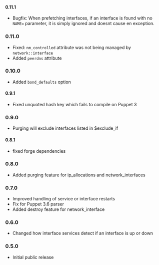 #### 0.11.1

* Bugfix:  When prefetching interfaces, if an interface is found with no `NAME=` parameter, it is simply ignored and doesnt cause en exception.

### 0.11.0

* Fixed: `nm_controlled` attribute was not being managed by `network::interface`
* Added `peerdns` attribute

### 0.10.0

* Added `bond_defaults` option

#### 0.9.1

* Fixed unquoted hash key which fails to compile on Puppet 3

### 0.9.0

* Purging will exclude interfaces listed in $exclude_if

#### 0.8.1

* fixed forge dependencies


### 0.8.0

* Added purging feature for ip_allocations and network_interfaces


### 0.7.0

* Improved handling of service or interface restarts
* Fix for Puppet 3.6 parser
* Added destroy feature for network_interface

### 0.6.0

- Changed how interface services detect if an interface is up or down


### 0.5.0

- Initial public release

